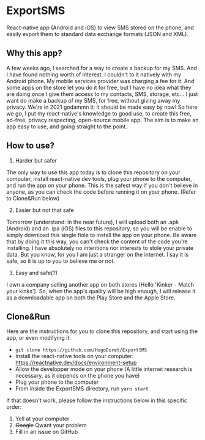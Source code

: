 # ExportSMS
React-native app (Android and iOS) to view SMS stored on the phone, and easily export them to standard data exchange formats (JSON and XML).


## Why this app?
A few weeks ago, I searched for a way to create a backup for my SMS. And I have found nothing worth of interest. I couldn't to it natively with my Android phone. My mobile services provider was charging a fee for it. And some apps on the store let you do it for free, but I have no idea what they are doing once I give them access to my contacts, SMS, storage, etc...
I just want do make a backup of my SMS, for free, without giving away my privacy. We're in 2021 godammn it: it should be made easy by now! So here we go, I put my react-native's knowledge to good use, to create this free, ad-free, privacy respecting, open-source mobile app.
The aim is to make an app easy to use, and going straight to the point.


## How to use?
1. Harder but safer

The only way to use this app today is to clone this repository on your computer, install react-native dev tools, plug your phone to the computer, and run the app on your phone. This is the safest way if you don't believe in anyone, as you can check the code before running it on your phone. (Refer to Clone&Run below)

2. Easier but not that safe

Tomorrow (understand: in the near future), I will upload both an .apk (Android) and an .ipa (iOS) files to this repository, so you will be enable to simply download this single fiole to install the app on your phone. Be aware that by doing it this way, you can't check the content of the code you're installing. I have absolutely no intentions nor interests to stole your private data. But you know, for you I am just a stranger on the internet. I say it is safe, so it is up to you to believe me or not.

3. Easy and safe(?)

I own a company selling another app on both stores (Hello 'Kinker - Match your kinks'). So, when the app's quality will be high enough, I will release it as a downloadable app on both the Play Store and the Apple Store.

## Clone&Run
Here are the instructions for you to clone this repository, and start using the app, or even modifying it:
- `git clone https://github.com/HugoDuret/ExportSMS`
- Install the react-native tools on your computer: https://reactnative.dev/docs/environment-setup
- Allow the developper mode on your phone (A little internet research is necessary, as it depends on the phone you have)
- Plug your phone to the computer
- From inside the ExportSMS directory, run `yarn start`

If that doesn't work, please follow the instructions below in this specific order:
1. Yell at your computer
2. ~~Google~~ Qwant your problem
3. Fill in an issue on GitHub  